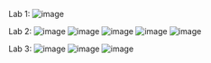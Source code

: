 Lab 1:
![image](https://github.com/DZiggle/CPE-322/assets/144705148/480b364d-a6af-48a4-bdd4-45f3c680462d)

Lab 2:
![image](https://github.com/DZiggle/CPE-322/assets/144705148/cc01eeea-ac0d-4666-abc9-3480811628be)
![image](https://github.com/DZiggle/CPE-322/assets/144705148/0ddea982-0b98-4b9c-8a13-b20010f5b4e5)
![image](https://github.com/DZiggle/CPE-322/assets/144705148/b53b2b8b-9037-4cbb-842c-8642210b9314)
![image](https://github.com/DZiggle/CPE-322/assets/144705148/e17c6acf-4360-49fe-9536-64a56cbe4585)
![image](https://github.com/DZiggle/CPE-322/assets/144705148/997d289f-80ac-4d87-8032-2c47065d7b95)

Lab 3: 
![image](https://github.com/DZiggle/CPE-322/assets/144705148/c41378dd-910c-44a1-9c48-56c82ac38f61)
![image](https://github.com/DZiggle/CPE-322/assets/144705148/2a1f1fb6-0c6d-44dc-b210-a47b9afedd10)
![image](https://github.com/DZiggle/CPE-322/assets/144705148/0b2e8fec-7200-47b7-a718-213025ab12cb)
